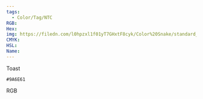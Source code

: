 ```yaml
---
tags:
  - Color/Tag/NTC
RGB:
Hex:
img: https://filedn.com/l0hpzxl1f01yT7GHxtF8cyk/Color%20Snake/standard_csv_to_svg/%23/9A6E61.svg
CMYK:
HSL:
Name:
---
```

Toast
```palette
#9A6E61
```
RGB
